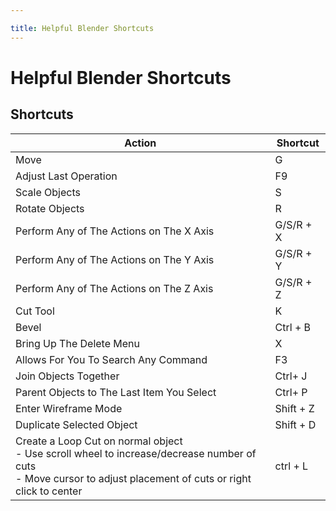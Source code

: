 ```yaml
---

title: Helpful Blender Shortcuts
---
```


# Helpful Blender Shortcuts

## Shortcuts

| Action                                                                                                                                                               | Shortcut  |
| -------------------------------------------------------------------------------------------------------------------------------------------------------------------- | --------- |
| Move                                                                                                                                                                 | G         |
| Adjust Last Operation                                                                                                                                                | F9        |
| Scale Objects                                                                                                                                                        | S         |
| Rotate Objects                                                                                                                                                       | R         |
| Perform Any of The Actions on The X Axis                                                                                                                             | G/S/R + X |
| Perform Any of The Actions on The Y Axis                                                                                                                             | G/S/R + Y |
| Perform Any of The Actions on The Z Axis                                                                                                                             | G/S/R + Z |
| Cut Tool                                                                                                                                                             | K         |
| Bevel                                                                                                                                                                | Ctrl + B  |
| Bring Up The Delete Menu                                                                                                                                             | X         |
| Allows For You To Search Any Command                                                                                                                                 | F3        |
| Join Objects Together                                                                                                                                                | Ctrl+ J   |
| Parent Objects to The Last Item You Select                                                                                                                           | Ctrl+ P   |
| Enter Wireframe Mode                                                                                                                                                 | Shift + Z |
| Duplicate Selected Object                                                                                                                                            | Shift + D |
| Create a Loop Cut on normal object<br/>- Use scroll wheel to increase/decrease number of cuts<br/>- Move cursor to adjust placement of cuts or right click to center | ctrl + L  |
